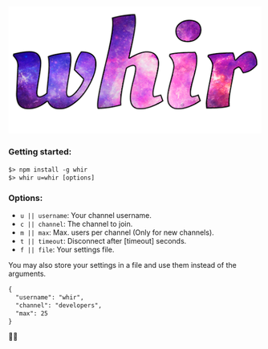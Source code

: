 <p align="center">
	<a href="http://whir.io"><img src="static/img/whir.png" alt="whir.io" /></a>
</p>

### Getting started:
```
$> npm install -g whir
$> whir u=whir [options]
```

### Options:
- `u || username`: Your channel username.</li>
- `c || channel`: The channel to join.</li>
- `m || max`: Max. users per channel (Only for new channels).</li>
- `t || timeout`: Disconnect after [timeout] seconds.</li>
- `f || file`: Your settings file.</li>

You may also store your settings in a file and use them instead of the arguments.

```
{
  "username": "whir",
  "channel": "developers",
  "max": 25
}
```

👍🏼
